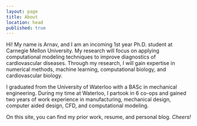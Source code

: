 ```yaml
---
layout: page
title: About
location: head
published: true
---
```

Hi! My name is Arnav, and I am an incoming 1<sup></sup>st year Ph.D. student at Carnegie Mellon University. My research will focus on applying computational modeling techniques to improve diagnostics of cardiovascular diseases. Through my research, I will gain expertise in numerical methods, machine learning, computational biology, and cardiovascular biology.

I graduated from the University of Waterloo with a BASc in mechanical engineering. During my time at Waterloo, I partook in 6 co-ops and gained two years of work experience in  manufacturing, mechanical design, computer aided design, CFD, and computational modeling.

On this site, you can find my prior work, resume, and personal blog. _Cheers!_
